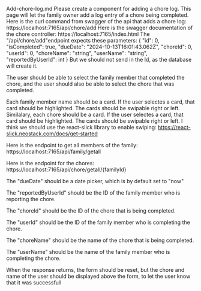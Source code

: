 Add-chore-log.md
Please create a component for adding a chore log. This page will let the family owner add a log entry of a chore being completed. Here is the curl command from swagger of the api that adds a chore log:
https://localhost:7165/api/chore/add
Here is the swagger documentation of the chore controller:
https://localhost:7165/index.html 
The "/api/chore/add"endpoint expects these parameters: 
{
  "id": 0,
  "isCompleted": true,
  "dueDate": "2024-10-13T16:01:43.062Z",
  "choreId": 0,
  "userId": 0,
  "choreName": "string",
  "userName": "string",
  "reportedByUserId": int
}
But we should not send in the Id, as the database will create it.

The user should be able to select the family member that completed the chore, and the user should also be able to select the chore that was completed.

Each family member name should be a card. If the user selectes a card, that card should be highlighted. The cards should be swipable right or left.  
Similalary, each chore should be a card. If the user selectes a card, that card should be highlighted. The cards should be swipable right or left. 
I think we should use the react-slick library to enable swiping: https://react-slick.neostack.com/docs/get-started


Here is the endpoint to get all members of the family:
https://localhost:7165/api/family/getall

Here is the endpoint for the chores:
https://localhost:7165/api/chore/getall/{familyId}


The "dueDate" should be a date picker, which is by default set to "now"

The "reportedByUserId" should be the ID of the family member who is reporting the chore.

The "choreId" should be the ID of the chore that is being completed.

The "userId" should be the ID of the family member who is completing the chore.

The "choreName" should be the name of the chore that is being completed.

The "userName" should be the name of the family member who is completing the chore.

When the response returns, the form should be reset, but the chore and name of the user should be displayed above the form, to let the user know that it was successfull

